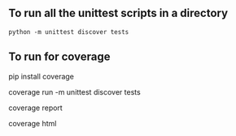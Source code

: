 

## To run all the unittest scripts in a directory
   
    python -m unittest discover tests

## To run for coverage
   
   pip install coverage

   coverage run  -m unittest discover tests

   coverage report

   coverage html